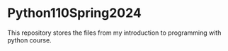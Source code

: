 # Python110Spring2024
This repository stores the files from my introduction to programming with python course.
